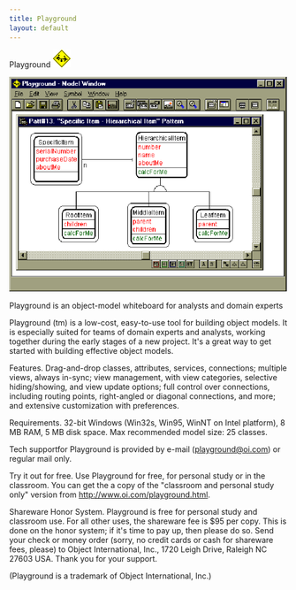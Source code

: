 ```yaml
---
title: Playground
layout: default
---
```




Playground ![Strpat00000000.gif](/Strpat00000000.gif) 

 ![Strpat00000001.gif](/Strpat00000001.gif) 

Playground is an object-model whiteboard for analysts and domain experts

Playground (tm) is a low-cost, easy-to-use tool for building object models. It is
especially suited for teams of domain experts and analysts, working together during the
early stages of a new project. It's a great way to get started with building effective
object models.

Features. Drag-and-drop classes, attributes, services, connections; multiple
views, always in-sync; view management, with view categories, selective hiding/showing,
and view update options; full control over connections, including routing points,
right-angled or diagonal connections, and more; and extensive customization with
preferences.

Requirements. 32-bit Windows (Win32s, Win95, WinNT on Intel platform), 8 MB RAM,
5 MB disk space. Max recommended model size: 25 classes.

Tech supportfor Playground is provided by e-mail (playground@oi.com) or regular
mail only.

Try it out for free. Use Playground for free, for personal study or in the
classroom. You can get the a copy of the &quot;classroom and personal study only&quot;
version from http://www.oi.com/playground.html.

Shareware Honor System. Playground is free for personal study and classroom use.
For all other uses, the shareware fee is $95 per copy. This is done on the honor system;
if it's time to pay up, then please do so. Send your check or money order (sorry, no
credit cards or cash for shareware fees, please) to Object International, Inc., 1720 Leigh
Drive, Raleigh NC 27603 USA. Thank you for your support.

(Playground is a trademark of Object International, Inc.)

